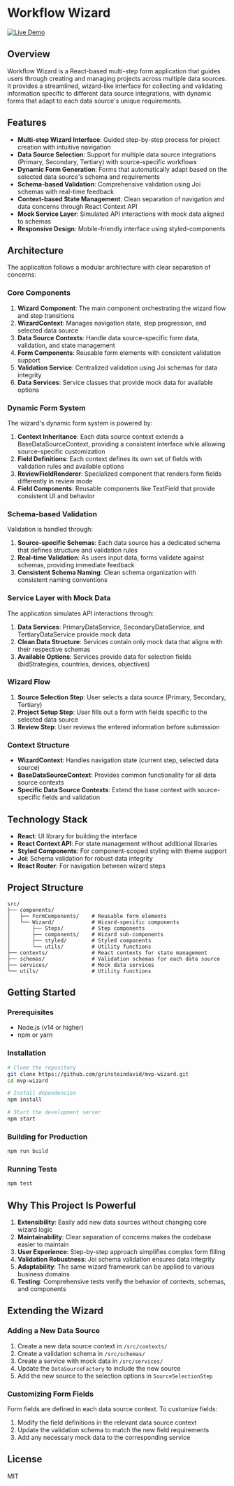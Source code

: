 # Workflow Wizard

[![Live Demo](https://img.shields.io/badge/Demo-Live-brightgreen)](https://grinsteindavid.github.io/mvp-wizard)

## Overview

Workflow Wizard is a React-based multi-step form application that guides users through creating and managing projects across multiple data sources. It provides a streamlined, wizard-like interface for collecting and validating information specific to different data source integrations, with dynamic forms that adapt to each data source's unique requirements.

## Features

- **Multi-step Wizard Interface**: Guided step-by-step process for project creation with intuitive navigation
- **Data Source Selection**: Support for multiple data source integrations (Primary, Secondary, Tertiary) with source-specific workflows
- **Dynamic Form Generation**: Forms that automatically adapt based on the selected data source's schema and requirements
- **Schema-based Validation**: Comprehensive validation using Joi schemas with real-time feedback
- **Context-based State Management**: Clean separation of navigation and data concerns through React Context API
- **Mock Service Layer**: Simulated API interactions with mock data aligned to schemas
- **Responsive Design**: Mobile-friendly interface using styled-components

## Architecture

The application follows a modular architecture with clear separation of concerns:

### Core Components

1. **Wizard Component**: The main component orchestrating the wizard flow and step transitions
2. **WizardContext**: Manages navigation state, step progression, and selected data source
3. **Data Source Contexts**: Handle data source-specific form data, validation, and state management
4. **Form Components**: Reusable form elements with consistent validation support
5. **Validation Service**: Centralized validation using Joi schemas for data integrity
6. **Data Services**: Service classes that provide mock data for available options

### Dynamic Form System

The wizard's dynamic form system is powered by:

1. **Context Inheritance**: Each data source context extends a BaseDataSourceContext, providing a consistent interface while allowing source-specific customization
2. **Field Definitions**: Each context defines its own set of fields with validation rules and available options
3. **ReviewFieldRenderer**: Specialized component that renders form fields differently in review mode
4. **Field Components**: Reusable components like TextField that provide consistent UI and behavior

### Schema-based Validation

Validation is handled through:

1. **Source-specific Schemas**: Each data source has a dedicated schema that defines structure and validation rules
2. **Real-time Validation**: As users input data, forms validate against schemas, providing immediate feedback
3. **Consistent Schema Naming**: Clean schema organization with consistent naming conventions

### Service Layer with Mock Data

The application simulates API interactions through:

1. **Data Services**: PrimaryDataService, SecondaryDataService, and TertiaryDataService provide mock data
2. **Clean Data Structure**: Services contain only mock data that aligns with their respective schemas
3. **Available Options**: Services provide data for selection fields (bidStrategies, countries, devices, objectives)

### Wizard Flow

1. **Source Selection Step**: User selects a data source (Primary, Secondary, Tertiary)
2. **Project Setup Step**: User fills out a form with fields specific to the selected data source
3. **Review Step**: User reviews the entered information before submission

### Context Structure

- **WizardContext**: Handles navigation state (current step, selected data source)
- **BaseDataSourceContext**: Provides common functionality for all data source contexts
- **Specific Data Source Contexts**: Extend the base context with source-specific fields and validation

## Technology Stack

- **React**: UI library for building the interface
- **React Context API**: For state management without additional libraries
- **Styled Components**: For component-scoped styling with theme support
- **Joi**: Schema validation for robust data integrity
- **React Router**: For navigation between wizard steps

## Project Structure

```
src/
├── components/
│   ├── FormComponents/    # Reusable form elements
│   └── Wizard/            # Wizard-specific components
│       ├── Steps/         # Step components
│       ├── components/    # Wizard sub-components
│       ├── styled/        # Styled components
│       └── utils/         # Utility functions
├── contexts/              # React contexts for state management
├── schemas/               # Validation schemas for each data source
├── services/              # Mock data services
└── utils/                 # Utility functions
```

## Getting Started

### Prerequisites

- Node.js (v14 or higher)
- npm or yarn

### Installation

```bash
# Clone the repository
git clone https://github.com/grinsteindavid/mvp-wizard.git
cd mvp-wizard

# Install dependencies
npm install

# Start the development server
npm start
```

### Building for Production

```bash
npm run build
```

### Running Tests

```bash
npm test
```

## Why This Project Is Powerful

1. **Extensibility**: Easily add new data sources without changing core wizard logic
2. **Maintainability**: Clear separation of concerns makes the codebase easier to maintain
3. **User Experience**: Step-by-step approach simplifies complex form filling
4. **Validation Robustness**: Joi schema validation ensures data integrity
5. **Adaptability**: The same wizard framework can be applied to various business domains
6. **Testing**: Comprehensive tests verify the behavior of contexts, schemas, and components

## Extending the Wizard

### Adding a New Data Source

1. Create a new data source context in `/src/contexts/`
2. Create a validation schema in `/src/schemas/`
3. Create a service with mock data in `/src/services/`
4. Update the `DataSourceFactory` to include the new source
5. Add the new source to the selection options in `SourceSelectionStep`

### Customizing Form Fields

Form fields are defined in each data source context. To customize fields:

1. Modify the field definitions in the relevant data source context
2. Update the validation schema to match the new field requirements
3. Add any necessary mock data to the corresponding service

## License

MIT
